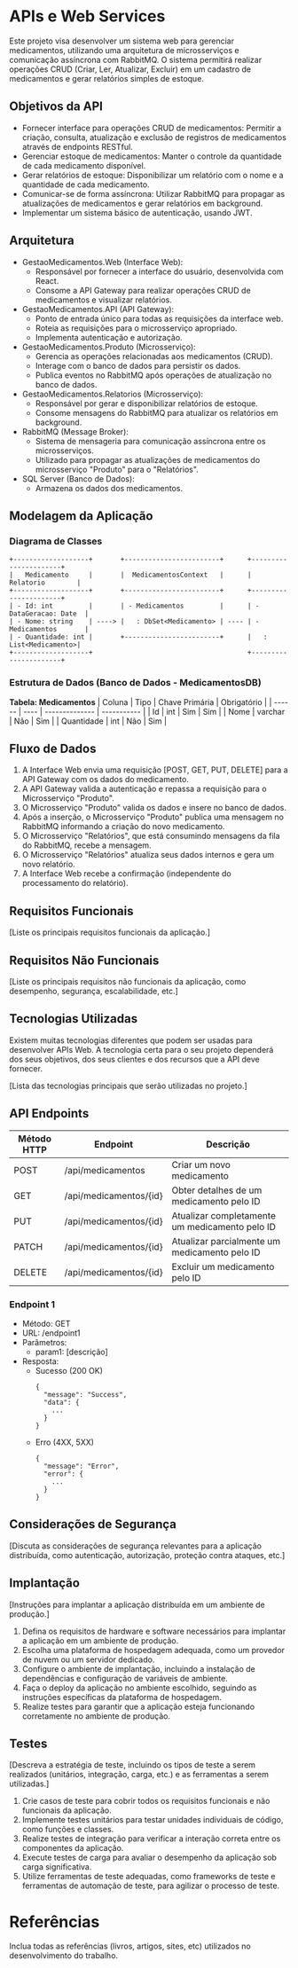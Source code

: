 # APIs e Web Services

<!-- O planejamento de uma aplicação de APIS Web é uma etapa fundamental para o sucesso do projeto. Ao planejar adequadamente, você pode evitar muitos problemas e garantir que a sua API seja segura, escalável e eficiente.

Aqui estão algumas etapas importantes que devem ser consideradas no planejamento de uma aplicação de APIS Web.

[Inclua uma breve descrição do projeto.] -->

Este projeto visa desenvolver um sistema web para gerenciar medicamentos, utilizando uma arquitetura de microsserviços e comunicação assíncrona com RabbitMQ. O sistema permitirá realizar operações CRUD (Criar, Ler, Atualizar, Excluir) em um cadastro de medicamentos e gerar relatórios simples de estoque.

## Objetivos da API

<!-- O primeiro passo é definir os objetivos da sua API. O que você espera alcançar com ela? Você quer que ela seja usada por clientes externos ou apenas por aplicações internas? Quais são os recursos que a API deve fornecer?

[Inclua os objetivos da sua api.] -->

- Fornecer interface para operações CRUD de medicamentos: Permitir a criação, consulta, atualização e exclusão de registros de medicamentos através de endpoints RESTful.
- Gerenciar estoque de medicamentos: Manter o controle da quantidade de cada medicamento disponível.
- Gerar relatórios de estoque: Disponibilizar um relatório com o nome e a quantidade de cada medicamento.
- Comunicar-se de forma assíncrona: Utilizar RabbitMQ para propagar as atualizações de medicamentos e gerar relatórios em background.
- Implementar um sistema básico de autenticação, usando JWT.

## Arquitetura

<!-- [Descrição da arquitetura das APIs, incluindo os componentes e suas interações.] -->

- GestaoMedicamentos.Web (Interface Web):
  - Responsável por fornecer a interface do usuário, desenvolvida com React.
  - Consome a API Gateway para realizar operações CRUD de medicamentos e visualizar relatórios.
- GestaoMedicamentos.API (API Gateway):
  - Ponto de entrada único para todas as requisições da interface web.
  - Roteia as requisições para o microsserviço apropriado.
  - Implementa autenticação e autorização.
- GestaoMedicamentos.Produto (Microsserviço):
  - Gerencia as operações relacionadas aos medicamentos (CRUD).
  - Interage com o banco de dados para persistir os dados.
  - Publica eventos no RabbitMQ após operações de atualização no banco de dados.
- GestaoMedicamentos.Relatorios (Microsserviço):
  - Responsável por gerar e disponibilizar relatórios de estoque.
  - Consome mensagens do RabbitMQ para atualizar os relatórios em background.
- RabbitMQ (Message Broker):
  - Sistema de mensageria para comunicação assíncrona entre os microsserviços.
  - Utilizado para propagar as atualizações de medicamentos do microsserviço "Produto" para o "Relatórios".
- SQL Server (Banco de Dados):
  - Armazena os dados dos medicamentos.

## Modelagem da Aplicação

<!-- [Descreva a modelagem da aplicação, incluindo a estrutura de dados, diagramas de classes ou entidades, e outras representações visuais relevantes.] -->

### Diagrama de Classes

```plaintext
+-------------------+       +------------------------+      +----------------------+
|   Medicamento     |       |  MedicamentosContext   |      |     Relatorio        |
+-------------------+       +------------------------+      +----------------------+
| - Id: int         |       | - Medicamentos         |      | - DataGeracao: Date  |
| - Nome: string    | ----> |   : DbSet<Medicamento> | ---- | - Medicamentos       | 
| - Quantidade: int |       +------------------------+      |   : List<Medicamento>|
+-------------------+                                       +----------------------+
```

### Estrutura de Dados (Banco de Dados - MedicamentosDB)

**Tabela: Medicamentos**
| Coluna | Tipo | Chave Primária | Obrigatório |
| ------ | ---- | -------------- | ----------- |
| Id | int | Sim | Sim |
| Nome | varchar | Não | Sim |
| Quantidade | int | Não | Sim |

## Fluxo de Dados

<!-- [Diagrama ou descrição do fluxo de dados na aplicação.] -->

1. A Interface Web envia uma requisição [POST, GET, PUT, DELETE] para a API Gateway com os dados do medicamento.
2. A API Gateway valida a autenticação e repassa a requisição para o Microsserviço "Produto".
3. O Microsserviço "Produto" valida os dados e insere no banco de dados.
4. Após a inserção, o Microsserviço "Produto" publica uma mensagem no RabbitMQ informando a criação do novo medicamento.
5. O Microsserviço "Relatórios", que está consumindo mensagens da fila do RabbitMQ, recebe a mensagem.
6. O Microsserviço "Relatórios" atualiza seus dados internos e gera um novo relatório.
7. A Interface Web recebe a confirmação (independente do processamento do relatório).

## Requisitos Funcionais

[Liste os principais requisitos funcionais da aplicação.]

## Requisitos Não Funcionais

[Liste os principais requisitos não funcionais da aplicação, como desempenho, segurança, escalabilidade, etc.]

## Tecnologias Utilizadas

Existem muitas tecnologias diferentes que podem ser usadas para desenvolver APIs Web. A tecnologia certa para o seu projeto dependerá dos seus objetivos, dos seus clientes e dos recursos que a API deve fornecer.

[Lista das tecnologias principais que serão utilizadas no projeto.]

## API Endpoints

<!-- [Liste os principais endpoints da API, incluindo as operações disponíveis, os parâmetros esperados e as respostas retornadas.] -->

| Método HTTP | Endpoint | Descrição |
|-------------|----------|-----------|
| POST | /api/medicamentos | Criar um novo medicamento |
| GET | /api/medicamentos/{id} | Obter detalhes de um medicamento pelo ID |
| PUT | /api/medicamentos/{id} | Atualizar completamente um medicamento pelo ID |
| PATCH | /api/medicamentos/{id} | Atualizar parcialmente um medicamento pelo ID |
| DELETE | /api/medicamentos/{id} | Excluir um medicamento pelo ID |

### Endpoint 1
- Método: GET
- URL: /endpoint1
- Parâmetros:
  - param1: [descrição]
- Resposta:
  - Sucesso (200 OK)
    ```
    {
      "message": "Success",
      "data": {
        ...
      }
    }
    ```
  - Erro (4XX, 5XX)
    ```
    {
      "message": "Error",
      "error": {
        ...
      }
    }
    ```

## Considerações de Segurança

[Discuta as considerações de segurança relevantes para a aplicação distribuída, como autenticação, autorização, proteção contra ataques, etc.]

## Implantação

[Instruções para implantar a aplicação distribuída em um ambiente de produção.]

1. Defina os requisitos de hardware e software necessários para implantar a aplicação em um ambiente de produção.
2. Escolha uma plataforma de hospedagem adequada, como um provedor de nuvem ou um servidor dedicado.
3. Configure o ambiente de implantação, incluindo a instalação de dependências e configuração de variáveis de ambiente.
4. Faça o deploy da aplicação no ambiente escolhido, seguindo as instruções específicas da plataforma de hospedagem.
5. Realize testes para garantir que a aplicação esteja funcionando corretamente no ambiente de produção.

## Testes

[Descreva a estratégia de teste, incluindo os tipos de teste a serem realizados (unitários, integração, carga, etc.) e as ferramentas a serem utilizadas.]

1. Crie casos de teste para cobrir todos os requisitos funcionais e não funcionais da aplicação.
2. Implemente testes unitários para testar unidades individuais de código, como funções e classes.
3. Realize testes de integração para verificar a interação correta entre os componentes da aplicação.
4. Execute testes de carga para avaliar o desempenho da aplicação sob carga significativa.
5. Utilize ferramentas de teste adequadas, como frameworks de teste e ferramentas de automação de teste, para agilizar o processo de teste.

# Referências

Inclua todas as referências (livros, artigos, sites, etc) utilizados no desenvolvimento do trabalho.
